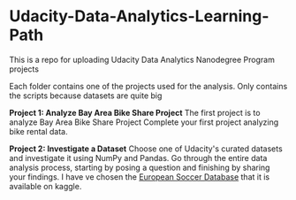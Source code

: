 # Udacity-Data-Analytics-Learning-Path
This is a repo for uploading Udacity Data Analytics Nanodegree Program projects

Each folder contains one of the projects used for the analysis. Only contains the scripts because datasets are quite big

**Project 1: Analyze Bay Area Bike Share Project**
The first project is to analyze Bay Area Bike Share Project
Complete your first project analyzing bike rental data. 

**Project 2: Investigate a Dataset**
Choose one of Udacity's curated datasets and investigate it using NumPy and Pandas. 
Go through the entire data analysis process, starting by posing a question and finishing by sharing your findings.
I have ve chosen the [European Soccer Database](https://www.kaggle.com/hugomathien/soccer) that it is available on kaggle.
